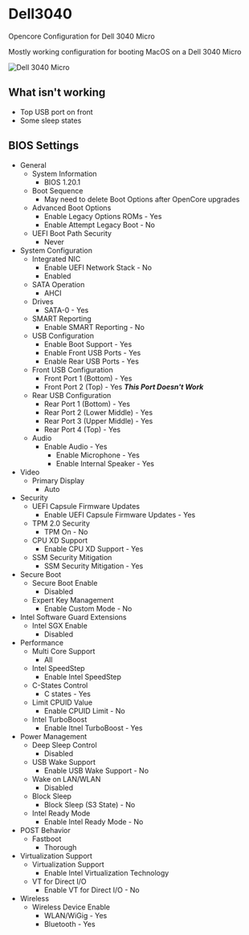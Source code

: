# Dell3040
Opencore Configuration for Dell 3040 Micro

Mostly working configuration for booting MacOS on a Dell 3040 Micro

![Dell 3040 Micro](https://i.dell.com/is/image/dellcontent//content/dam/ss2/product-images/dell-client-products/desktops/optiplex-desktops/optiplex-3040/micro/global-spi/desktop-optiplex-3040-micro-black-left-bestof-500-ng.psd?fmt=png-alpha&wid=200&hei=200&fit=constrain,1 "Dell 3040 Micro" )

## What isn't working
- Top USB port on front
- Some sleep states

## BIOS Settings

- General
    - System Information
        - BIOS 1.20.1
    - Boot Sequence
        - May need to delete Boot Options after OpenCore upgrades
    - Advanced Boot Options
        - Enable Legacy Options ROMs - Yes
        - Enable Attempt Legacy Boot - No
    - UEFI Boot Path Security
        - Never
- System Configuration
    - Integrated NIC
        - Enable UEFI Network Stack - No
        - Enabled
    - SATA Operation
        - AHCI
    - Drives
        - SATA-0 - Yes
    - SMART Reporting
        - Enable SMART Reporting - No
    - USB Configuration
        - Enable Boot Support - Yes
        - Enable Front USB Ports - Yes
        - Enable Rear USB Ports - Yes
    - Front USB Configuration
        - Front Port 1 (Bottom) - Yes
        - Front Port 2 (Top) - Yes ***This Port Doesn't Work***
    - Rear USB Configuration
        - Rear Port 1 (Bottom) - Yes
        - Rear Port 2 (Lower Middle) - Yes
        - Rear Port 3 (Upper Middle) - Yes
        - Rear Port 4 (Top) - Yes
    - Audio
        - Enable Audio - Yes
            - Enable Microphone - Yes
            - Enable Internal Speaker - Yes
- Video
    - Primary Display
        - Auto
- Security
    - UEFI Capsule Firmware Updates
        - Enable UEFI Capsule Firmware Updates - Yes
    - TPM 2.0 Security
        - TPM On - No
    - CPU XD Support
        - Enable CPU XD Support - Yes
    - SSM Security Mitigation
        - SSM Security Mitigation - Yes
- Secure Boot
    - Secure Boot Enable
        - Disabled
    - Expert Key Management
        - Enable Custom Mode - No
- Intel Software Guard Extensions
    - Intel SGX Enable
        - Disabled
- Performance
    - Multi Core Support
        - All
    - Intel SpeedStep
        - Enable Intel SpeedStep
    - C-States Control
        - C states - Yes
    - Limit CPUID Value
        - Enable CPUID Limit - No
    - Intel TurboBoost
        - Enable Itnel TurboBoost - Yes
- Power Management
    - Deep Sleep Control
        - Disabled
    - USB Wake Support
        - Enable USB Wake Support - No
    - Wake on LAN/WLAN
        - Disabled
    - Block Sleep
        - Block Sleep (S3 State) - No
    - Intel Ready Mode
        - Enable Intel Ready Mode - No
- POST Behavior
    - Fastboot
        - Thorough
- Virtualization Support
    - Virtualization Support
        - Enable Intel Virtualization Technology
    - VT for Direct I/O
        - Enable VT for Direct I/O - No
- Wireless
    - Wireless Device Enable
        - WLAN/WiGig - Yes
        - Bluetooth - Yes
        
